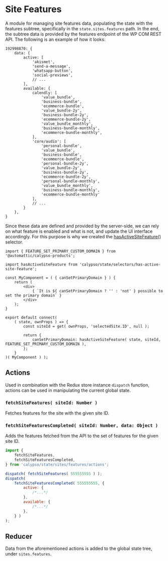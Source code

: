 # Site Features

A module for managing site features data, populating the state with the features subtree, specifically in the `state.sites.features` path.
In the end, the subtree data is provided by the features endpoint of the WP COM REST API. The following is an example of how it looks:

```
192998870: {
	data: {
		active: [
			'akismet',
			'send-a-message',
			'whatsapp-button',
			'social-previews',
			// ...
		],
		available: {
			calendly: [
				'value_bundle',
				'business-bundle',
				'ecommerce-bundle',
				'value_bundle-2y',
				'business-bundle-2y',
				'ecommerce-bundle-2y',
				'value_bundle_monthly',
				'business-bundle-monthly',
				'ecommerce-bundle-monthly',
			],
			'core/audio': [
				'personal-bundle',
				'value_bundle',
				'business-bundle',
				'ecommerce-bundle',
				'personal-bundle-2y',
				'value_bundle-2y',
				'business-bundle-2y',
				'ecommerce-bundle-2y',
				'personal-bundle-monthly',
				'value_bundle_monthly',
				'business-bundle-monthly',
				'ecommerce-bundle-monthly'
			],
			// ...
		}
	},
}
```

Since these data are defined and provided by the server-side, we can rely on what feature is enabled and what is not, and update the UI interface accordingly. For this purpose is why we created the [hasActiveSiteFeature()](../../selectors/has-active-site-feature.js) selector.

```es6
import { FEATURE_SET_PRIMARY_CUSTOM_DOMAIN } from '@automattic/calypso-products';

import hasActiveSiteFeature from 'calypso/state/selectors/has-active-site-feature';

const MyComponent = ( { canSetPrimaryDomain } ) {
	return (
		<div>
			{ `It is ${ canSetPrimaryDomain ? '' : 'not' } possible to set the primary domain` }
		</div>
	);
}

export default connect(
	( state, ownProps ) => {
		const siteId = get( ownProps, 'selectedSite.ID', null );

		return {
			canSetPrimaryDomain: hasActiveSiteFeature( state, siteId, FEATURE_SET_PRIMARY_CUSTOM_DOMAIN ),
		};
	}
)( MyComponent ) );
```

## Actions

Used in combination with the Redux store instance `dispatch` function, actions can be used in manipulating the current global state.

### `fetchSiteFeatures( siteId: Number )`

Fetches features for the site with the given site ID.

### `fetchSiteFeaturesCompleted( siteId: Number, data: Object )`

Adds the features fetched from the API to the set of features for the given site ID.

```js
import {
	fetchSiteFeatures,
	fetchSiteFeaturesCompleted,
} from 'calypso/state/sites/features/actions';

dispatch( fetchSiteFeatures( 555555555 ) );
dispatch(
	fetchSiteFeaturesCompleted( 555555555, {
		active: {
			/*...*/
		},
		available: {
			/*...*/
		},
	} )
);
```

## Reducer

Data from the aforementioned actions is added to the global state tree, under `sites.features`.
